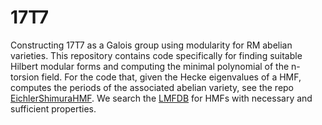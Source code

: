 # 17T7
Constructing 17T7 as a Galois group using modularity for RM abelian varieties. This repository contains code specifically for finding suitable Hilbert modular forms and computing the minimal polynomial of the n-torsion field. For the code that, given the Hecke eigenvalues of a HMF, computes the periods of the associated abelian variety, see the repo [EichlerShimuraHMF](https://github.com/edgarcosta/EichlerShimuraHMF). We search the [LMFDB](https://github.com/LMFDB/lmfdb) for HMFs with necessary and sufficient properties.
